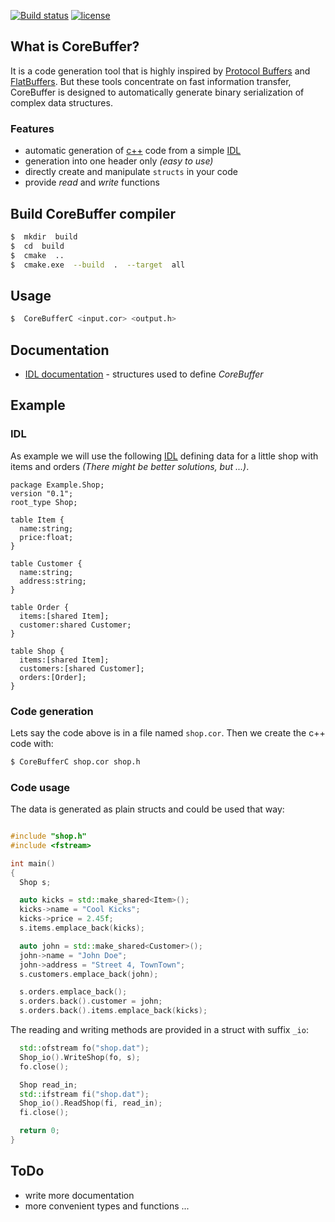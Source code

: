 
[![Build status](https://ci.appveyor.com/api/projects/status/x0xdasqqpq1evc08/branch/master?svg=true)](https://ci.appveyor.com/project/spacesinmotion/corebuffer/branch/master)
[![license](https://img.shields.io/github/license/spacesinmotion/corebuffer.svg)]()

##  What is CoreBuffer?
It is a code generation tool that is highly inspired by [Protocol Buffers](https://developers.google.com/protocol-buffers/)
and [FlatBuffers](https://google.github.io/flatbuffers/). But these tools concentrate on fast information transfer,
CoreBuffer is designed to automatically generate binary serialization of complex data structures.

### Features
* automatic generation of [c++](https://en.wikipedia.org/wiki/C++) code from a simple
  [IDL](https://en.wikipedia.org/wiki/Interface_description_language)
* generation into one header only *(easy to use)*
* directly create and manipulate `structs` in your code
* provide *read* and *write* functions

##  Build CoreBuffer compiler

```sh
$  mkdir  build
$  cd  build
$  cmake  ..
$  cmake.exe  --build  .  --target  all
```

##  Usage

```sh
$  CoreBufferC <input.cor> <output.h>
```

## Documentation

* [IDL documentation](doc/idl.md) - structures used to define *CoreBuffer*

##  Example

### IDL

As example we will use the following [IDL](https://en.wikipedia.org/wiki/Interface_description_language) defining data
for a little shop with items and orders *(There might be better solutions, but ...)*.


```
package Example.Shop;
version "0.1";
root_type Shop;

table Item {
  name:string;
  price:float;
}

table Customer {
  name:string;
  address:string;
}

table Order {
  items:[shared Item];
  customer:shared Customer;
}

table Shop {
  items:[shared Item];
  customers:[shared Customer];
  orders:[Order];
}
```

### Code generation

Lets say the code above is in a file named `shop.cor`. Then we create the c++ code with:

```sh
$ CoreBufferC shop.cor shop.h
```

### Code usage

The data is generated as plain structs and could be used that way:

```cpp

#include "shop.h"
#include <fstream>

int main()
{
  Shop s;

  auto kicks = std::make_shared<Item>();
  kicks->name = "Cool Kicks";
  kicks->price = 2.45f;
  s.items.emplace_back(kicks);

  auto john = std::make_shared<Customer>();
  john->name = "John Doe";
  john->address = "Street 4, TownTown";
  s.customers.emplace_back(john);

  s.orders.emplace_back();
  s.orders.back().customer = john;
  s.orders.back().items.emplace_back(kicks);

```

The reading and writing methods are provided in a struct with suffix `_io`:


```cpp
  std::ofstream fo("shop.dat");
  Shop_io().WriteShop(fo, s);
  fo.close();

  Shop read_in;
  std::ifstream fi("shop.dat");
  Shop_io().ReadShop(fi, read_in);
  fi.close();

  return 0;
}
```

## ToDo

* write more documentation
* more convenient types and functions ...
